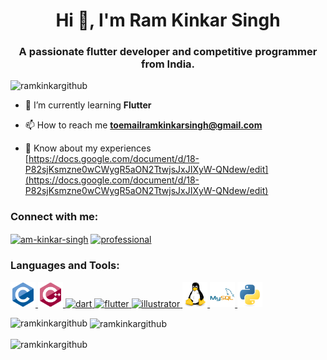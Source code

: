 <h1 align="center">Hi 👋, I'm Ram Kinkar Singh</h1>
<h3 align="center">A passionate flutter developer and competitive programmer from India.</h3>

<p align="left"> <img src="https://komarev.com/ghpvc/?username=ramkinkargithub&label=Profile%20views&color=0e75b6&style=flat" alt="ramkinkargithub" /> </p>

- 🌱 I’m currently learning **Flutter**

- 📫 How to reach me **toemailramkinkarsingh@gmail.com**

- 📄 Know about my experiences [https://docs.google.com/document/d/18-P82sjKsmzne0wCWygR5aON2TtwjsJxJIXyW-QNdew/edit](https://docs.google.com/document/d/18-P82sjKsmzne0wCWygR5aON2TtwjsJxJIXyW-QNdew/edit)

<h3 align="left">Connect with me:</h3>
<p align="left">
<a href="https://linkedin.com/in/am-kinkar-singh" target="blank"><img align="center" src="https://raw.githubusercontent.com/rahuldkjain/github-profile-readme-generator/master/src/images/icons/Social/linked-in-alt.svg" alt="am-kinkar-singh" height="30" width="40" /></a>
<a href="https://codeforces.com/profile/professional" target="blank"><img align="center" src="https://raw.githubusercontent.com/rahuldkjain/github-profile-readme-generator/master/src/images/icons/Social/codeforces.svg" alt="professional" height="30" width="40" /></a>
</p>

<h3 align="left">Languages and Tools:</h3>
<p align="left"> <a href="https://www.cprogramming.com/" target="_blank" rel="noreferrer"> <img src="https://raw.githubusercontent.com/devicons/devicon/master/icons/c/c-original.svg" alt="c" width="40" height="40"/> </a> <a href="https://www.w3schools.com/cpp/" target="_blank" rel="noreferrer"> <img src="https://raw.githubusercontent.com/devicons/devicon/master/icons/cplusplus/cplusplus-original.svg" alt="cplusplus" width="40" height="40"/> </a> <a href="https://dart.dev" target="_blank" rel="noreferrer"> <img src="https://www.vectorlogo.zone/logos/dartlang/dartlang-icon.svg" alt="dart" width="40" height="40"/> </a> <a href="https://flutter.dev" target="_blank" rel="noreferrer"> <img src="https://www.vectorlogo.zone/logos/flutterio/flutterio-icon.svg" alt="flutter" width="40" height="40"/> </a> <a href="https://www.adobe.com/in/products/illustrator.html" target="_blank" rel="noreferrer"> <img src="https://www.vectorlogo.zone/logos/adobe_illustrator/adobe_illustrator-icon.svg" alt="illustrator" width="40" height="40"/> </a> <a href="https://www.linux.org/" target="_blank" rel="noreferrer"> <img src="https://raw.githubusercontent.com/devicons/devicon/master/icons/linux/linux-original.svg" alt="linux" width="40" height="40"/> </a> <a href="https://www.mysql.com/" target="_blank" rel="noreferrer"> <img src="https://raw.githubusercontent.com/devicons/devicon/master/icons/mysql/mysql-original-wordmark.svg" alt="mysql" width="40" height="40"/> </a> <a href="https://www.python.org" target="_blank" rel="noreferrer"> <img src="https://raw.githubusercontent.com/devicons/devicon/master/icons/python/python-original.svg" alt="python" width="40" height="40"/> </a> </p>

<p><img align="left" src="https://github-readme-stats.vercel.app/api/top-langs?username=ramkinkargithub&show_icons=true&locale=en&layout=compact" alt="ramkinkargithub" /></p>

<p>&nbsp;<img align="center" src="https://github-readme-stats.vercel.app/api?username=ramkinkargithub&show_icons=true&locale=en" alt="ramkinkargithub" /></p>

<p><img align="center" src="https://github-readme-streak-stats.herokuapp.com/?user=ramkinkargithub&" alt="ramkinkargithub" /></p>
